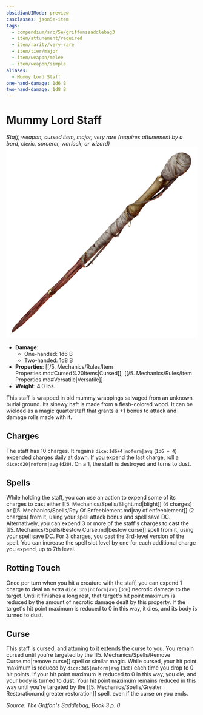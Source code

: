```yaml
---
obsidianUIMode: preview
cssclasses: json5e-item
tags:
  - compendium/src/5e/griffonssaddlebag3
  - item/attunement/required
  - item/rarity/very-rare
  - item/tier/major
  - item/weapon/melee
  - item/weapon/simple
aliases:
  - Mummy Lord Staff
one-hand-damage: 1d6 B
two-hand-damage: 1d8 B
---
```

# Mummy Lord Staff
*Staff, weapon, cursed item, major, very rare (requires attunement by a bard, cleric, sorcerer, warlock, or wizard)*  
![](https://raw.githubusercontent.com/TheGiddyLimit/homebrew-img/main/img/GriffonsSaddlebag3/Mummy-Lord-Staff.webp#right)  

- **Damage**:
  - One-handed: 1d6 B
  - Two-handed: 1d8 B
- **Properties**: [[/5. Mechanics/Rules/Item Properties.md#Cursed%20Items\|Cursed]], [[/5. Mechanics/Rules/Item Properties.md#Versatile\|Versatile]]
- **Weight**: 4.0 lbs.

This staff is wrapped in old mummy wrappings salvaged from an unknown burial ground. Its sinewy haft is made from a flesh-colored wood. It can be wielded as a magic quarterstaff that grants a +1 bonus to attack and damage rolls made with it.

## Charges

The staff has 10 charges. It regains `dice:1d6+4|noform|avg` (`1d6 + 4`) expended charges daily at dawn. If you expend the last charge, roll a `dice:d20|noform|avg` (`d20`). On a 1, the staff is destroyed and turns to dust.

## Spells

While holding the staff, you can use an action to expend some of its charges to cast either [[5. Mechanics/Spells/Blight.md\|blight]] (4 charges) or [[5. Mechanics/Spells/Ray Of Enfeeblement.md\|ray of enfeeblement]] (2 charges) from it, using your spell attack bonus and spell save DC. Alternatively, you can expend 3 or more of the staff's charges to cast the [[5. Mechanics/Spells/Bestow Curse.md\|bestow curse]] spell from it, using your spell save DC. For 3 charges, you cast the 3rd-level version of the spell. You can increase the spell slot level by one for each additional charge you expend, up to 7th level.

## Rotting Touch

Once per turn when you hit a creature with the staff, you can expend 1 charge to deal an extra `dice:3d6|noform|avg` (`3d6`) necrotic damage to the target. Until it finishes a long rest, that target's hit point maximum is reduced by the amount of necrotic damage dealt by this property. If the target's hit point maximum is reduced to 0 in this way, it dies, and its body is turned to dust.

## Curse

This staff is cursed, and attuning to it extends the curse to you. You remain cursed until you're targeted by the [[5. Mechanics/Spells/Remove Curse.md\|remove curse]] spell or similar magic. While cursed, your hit point maximum is reduced by `dice:3d6|noform|avg` (`3d6`) each time you drop to 0 hit points. If your hit point maximum is reduced to 0 in this way, you die, and your body is turned to dust. Your hit point maximum remains reduced in this way until you're targeted by the [[5. Mechanics/Spells/Greater Restoration.md\|greater restoration]] spell, even if the curse on you ends.

*Source: The Griffon's Saddlebag, Book 3 p. 0*
